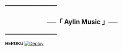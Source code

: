 ━━━━━━━━━━━━━━━━━━━━

<h2 align="center">
    ──「 Aylin Music 」──
</h2>

━━━━━━━━━━━━━━━━━━━━

<b>HEROKU</b>
[![Deploy](https://www.herokucdn.com/deploy/button.svg)](https://heroku.com/deploy?template=https://github.com/ElikoAndMee/AylinMusicBot)
